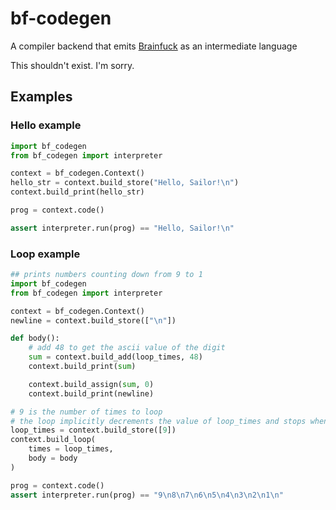# bf-codegen

A compiler backend that emits [Brainfuck](https://en.wikipedia.org/wiki/Brainfuck) as an intermediate language

This shouldn't exist. I'm sorry.

## Examples

### Hello example

```python
import bf_codegen
from bf_codegen import interpreter

context = bf_codegen.Context()
hello_str = context.build_store("Hello, Sailor!\n")
context.build_print(hello_str)

prog = context.code()

assert interpreter.run(prog) == "Hello, Sailor!\n"
```

### Loop example

```python
## prints numbers counting down from 9 to 1
import bf_codegen
from bf_codegen import interpreter

context = bf_codegen.Context()
newline = context.build_store(["\n"])

def body():
    # add 48 to get the ascii value of the digit
    sum = context.build_add(loop_times, 48)
    context.build_print(sum)

    context.build_assign(sum, 0)
    context.build_print(newline)

# 9 is the number of times to loop
# the loop implicitly decrements the value of loop_times and stops when it reaches 0
loop_times = context.build_store([9])
context.build_loop(
    times = loop_times,
    body = body
)

prog = context.code()
assert interpreter.run(prog) == "9\n8\n7\n6\n5\n4\n3\n2\n1\n"
```
